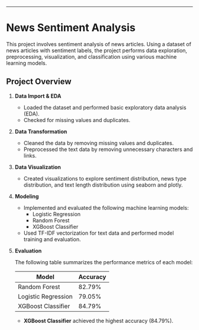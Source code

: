
---

# News Sentiment Analysis

This project involves sentiment analysis of news articles. Using a dataset of news articles with sentiment labels, the project performs data exploration, preprocessing, visualization, and classification using various machine learning models.


## Project Overview

1. **Data Import & EDA**
   - Loaded the dataset and performed basic exploratory data analysis (EDA).
   - Checked for missing values and duplicates.

2. **Data Transformation**
   - Cleaned the data by removing missing values and duplicates.
   - Preprocessed the text data by removing unnecessary characters and links.

3. **Data Visualization**
   - Created visualizations to explore sentiment distribution, news type distribution, and text length distribution using seaborn and plotly.

4. **Modeling**
   - Implemented and evaluated the following machine learning models:
     - Logistic Regression
     - Random Forest
     - XGBoost Classifier
   - Used TF-IDF vectorization for text data and performed model training and evaluation.

5. **Evaluation**

   The following table summarizes the performance metrics of each model:

   | Model               | Accuracy | 
   |---------------------|----------|
   | Random Forest       | 82.79%   | 
   | Logistic Regression | 79.05%   | 
   | XGBoost Classifier  | 84.79%   | 

   - **XGBoost Classifier** achieved the highest accuracy (84.79%).


```

